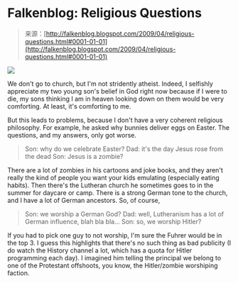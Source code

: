 <!--yml
category: 未分类
date: 2024-05-12 22:08:16
-->

# Falkenblog: Religious Questions

> 来源：[http://falkenblog.blogspot.com/2009/04/religious-questions.html#0001-01-01](http://falkenblog.blogspot.com/2009/04/religious-questions.html#0001-01-01)

[![](img/44fb651f46fba80cecfe8e1b43b1c2e0.png)](https://blogger.googleusercontent.com/img/b/R29vZ2xl/AVvXsEh4_QvznmM7J5hGudgalERT5DS3khi88DvWlPkcA1isAub_k7_ujugQN2f0BuwTeQAS7b1SljybtU0JaMdSbrzFFN0JqcBOHtMYlSqy7MCuJ-Z5dr2tyF1Iq5nKsXJB7tvhPT8Tww/s1600-h/easter-bunny.jpg)

We don't go to church, but I'm not stridently atheist. Indeed, I selfishly appreciate my two young son's belief in God right now because if I were to die, my sons thinking I am in heaven looking down on them would be very comforting. At least, it's comforting to me.

But this leads to problems, because I don't have a very coherent religious philosophy. For example, he asked why bunnies deliver eggs on Easter. The questions, and my answers, only got worse.

> Son: why do we celebrate Easter?
> Dad: it's the day Jesus rose from the dead
> Son: Jesus is a zombie?

There are a lot of zombies in his cartoons and joke books, and they aren't really the kind of people you want your kids emulating (especially eating habits). Then there's the Lutheran church he sometimes goes to in the summer for daycare or camp. There is a strong German tone to the church, and I have a lot of German ancestors. So, of course,

> Son: we worship a German God?
> Dad: well, Lutheranism has a lot of German influence, blah bla bla...
> Son: so, we worship Hitler?

If you had to pick one guy to not worship, I'm sure the Fuhrer would be in the top 3\. I guess this highlights that there's no such thing as bad publicity (I do watch the History channel a lot, which has a quota for Hitler programming each day). I imagined him telling the principal we belong to one of the Protestant offshoots, you know, the Hitler/zombie worshiping faction.